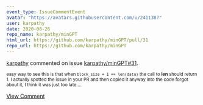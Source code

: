 ```yaml
---
event_type: IssueCommentEvent
avatar: "https://avatars.githubusercontent.com/u/241138?"
user: karpathy
date: 2020-08-26
repo_name: karpathy/minGPT
html_url: https://github.com/karpathy/minGPT/pull/31
repo_url: https://github.com/karpathy/minGPT
---
```


<a href='https://github.com/karpathy' target='_blank'>karpathy</a> commented on issue <a href='https://github.com/karpathy/minGPT/pull/31' target='_blank'>karpathy/minGPT#31</a>.

<small>easy way to see this is that when `block_size + 1 == len(data)` the call to __len__ should return 1. I actually spotted the issue in your PR and then copied it anyway into the code forgot about it, I think it was just too late....</small>

<a href='https://github.com/karpathy/minGPT/pull/31' target='_blank'>View Comment</a>